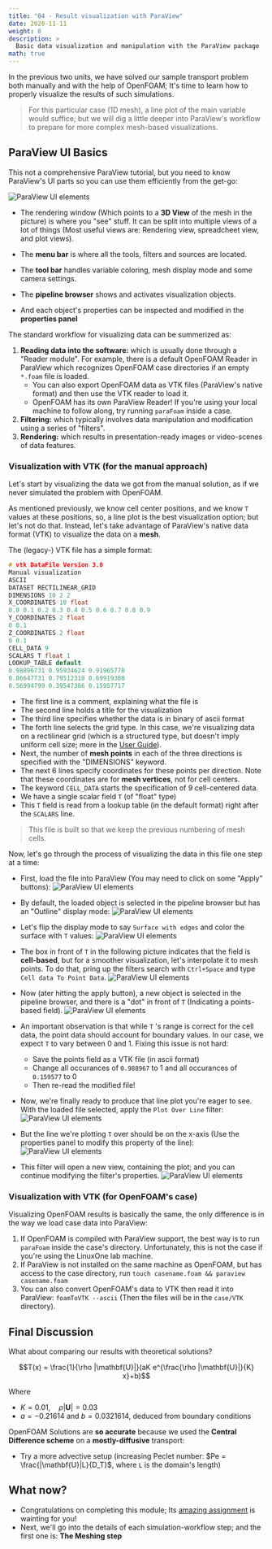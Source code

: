 ```yaml
---
title: "04 - Result visualization with ParaView"
date: 2020-11-11
weight: 8
description: >
  Basic data visualization and manipulation with the ParaView package
math: true
---
```


In the previous two units, we have solved our sample transport problem both
manually and with the help of OpenFOAM; It's time to learn how to properly
visualize the results of such simulations.

> For this particular case (1D mesh), a line plot of the main variable would
> suffice; but we will dig a little deeper into ParaView's workflow to prepare
> for more complex mesh-based visualizations.

## ParaView UI Basics

This not a comprehensive ParaView tutorial, but you need to know ParaView's UI
parts so you can use them efficiently from the get-go:

![ParaView UI elements](/course/part-1/img/02.OpenFOAM-Simulation-in-a-nutshell/04-paraview-ui.png)

- The rendering window (Which points to a __3D View__ of the mesh in the
  picture) is where you "see" stuff. It can be split into multiple views of a
  lot of things (Most useful views are: Rendering view, spreadcheet view, and
  plot views).

- The __menu bar__ is where all the tools, filters and sources are located.
- The __tool bar__ handles variable coloring, mesh display mode and some camera
  settings.
- The __pipeline browser__ shows and activates visualization objects.
- And each object's properties can be inspected and modified in the 
  __properties panel__


The standard workflow for visualizing data can be summerized as:

1. __Reading data into the software:__ which is usually done through a "Reader
   module". For example, there is a default OpenFOAM Reader in ParaView which
   recognizes OpenFOAM case directories if an empty `*.foam` file is loaded.
   - You can also export OpenFOAM data as VTK files (ParaView's native format)
     and then use the VTK reader to load it.
   - OpenFOAM has its own ParaView Reader! If you're using your local machine
     to follow along, try running `paraFoam` inside a case.
2. __Filtering:__ which typically involves data manipulation and modification
   using a series of "filters".
3. __Rendering:__ which results in presentation-ready images or video-scenes of
   data features.

### Visualization with VTK (for the manual approach)

Let's start by visualizing the data we got from the manual solution, as if we
never simulated the problem with OpenFOAM.

As mentioned previously, we know cell center positions, and we know `T` values
at these positions, so, a line plot is the best visualization option; but let's
not do that. Instead, let's take advantage of ParaView's native data format
(VTK) to visualize the data on a __mesh__. 

The (legacy-) VTK file has a simple format:

```cpp
# vtk DataFile Version 3.0
Manual visualization
ASCII
DATASET RECTILINEAR_GRID
DIMENSIONS 10 2 2 
X_COORDINATES 10 float
0.0 0.1 0.2 0.3 0.4 0.5 0.6 0.7 0.8 0.9 
Y_COORDINATES 2 float
0 0.1
Z_COORDINATES 2 float
0 0.1
CELL_DATA 9
SCALARS T float 1
LOOKUP_TABLE default
0.98896731 0.95934624 0.91965778
0.86647731 0.79512318 0.69919388
0.56994799 0.39547386 0.15957717
```

- The first line is a comment, explaining what the file is
- The second line holds a title for the visualization
- The third line specifies whether the data is in binary of ascii format
- The forth line selects the grid type. In this case, we're visualizing data on
  a rectilinear grid (which is a structured type, but doesn't imply uniform
  cell size; more in the [User Guide](https://docs.paraview.org/en/latest/UsersGuide/understandingData.html)).
- Next, the number of __mesh points__ in each of the three directions is
  specified with the "DIMENSIONS" keyword.
- The next 6 lines specify coordinates for these points per direction. Note that
  these coordinates are for __mesh vertices__, not for cell centers.
- The keyword `CELL_DATA` starts the specification of 9 cell-centered data.
- We have a single scalar field `T` (of "float" type)
- This `T` field is read from a lookup table (in the default format) right after
  the `SCALARS` line.

> This file is built so that we keep the previous numbering of mesh cells.

Now, let's go through the process of visualizing the data in this file one step
at a time:

- First, load the file into ParaView (You may need to click on some "Apply"
  buttons):
  ![ParaView UI elements](/course/part-1/img/02.OpenFOAM-Simulation-in-a-nutshell/05-paraview-read-data.png)
- By default, the loaded object is selected in the pipeline browser but has an
  "Outline" display mode:
  ![ParaView UI elements](/course/part-1/img/02.OpenFOAM-Simulation-in-a-nutshell/05-paraview-pipeline.png)
- Let's flip the display mode to say `Surface with edges` and color the surface
  with `T` values:
  ![ParaView UI elements](/course/part-1/img/02.OpenFOAM-Simulation-in-a-nutshell/05-paraview-coloring.png)
- The box in front of `T` in the following picture indicates that the field is
  __cell-based__, but for a smoother visualization, let's interpolate it to mesh
  points. To do that, pring up the filters search with `Ctrl+Space` and type
  `Cell data To Point Data`.
  ![ParaView UI elements](/course/part-1/img/02.OpenFOAM-Simulation-in-a-nutshell/05-paraview-filter1.png)

- Now (ater hitting the apply button), a new object is selected in the pipeline
  browser, and there is a "dot" in front of `T` (Indicating a points-based
  field).
  ![ParaView UI elements](/course/part-1/img/02.OpenFOAM-Simulation-in-a-nutshell/05-paraview-filter2.png)

- An important observation is that while `T` 's range is correct for the cell
  data, the point data should account for boundary values. In our case, we
  expect `T` to vary between 0 and 1. Fixing this issue is not hard:
  - Save the points field as a VTK file (in ascii format)
  - Change all occurances of `0.988967` to 1 and all occurances of `0.159577` to 0
  - Then re-read the modified file!

- Now, we're finally ready to produce that line plot you're eager to see. With
  the loaded file selected, apply the `Plot Over Line` filter:
  ![ParaView UI elements](/course/part-1/img/02.OpenFOAM-Simulation-in-a-nutshell/05-paraview-filter3.png)

- But the line we're plotting `T` over should be on the x-axis (Use the
  properties panel to modify this property of the line):
  ![ParaView UI elements](/course/part-1/img/02.OpenFOAM-Simulation-in-a-nutshell/05-paraview-filter4.png)

- This filter will open a new view, containing the plot; and you can continue
  modifying the filter's properties.
  ![ParaView UI elements](/course/part-1/img/02.OpenFOAM-Simulation-in-a-nutshell/05-paraview-filter5.png)

### Visualization with VTK (for OpenFOAM's case)

Visualizing OpenFOAM results is basically the same,
the only difference is in the way we load case data into ParaView:

1. If OpenFOAM is compiled with ParaView support, the best way is
   to run `paraFoam` inside the case's directory. Unfortunately, this is not the
   case if you're using the LinuxOne lab machine.
2. If ParaView is not installed on the same machine as OpenFOAM, but has access
   to the case directory, run `touch casename.foam && paraview casename.foam`
3. You can also convert OpenFOAM's data to VTK then read it into ParaView:
   `foamToVTK --ascii` (Then the files will be in the `case/VTK` directory).

## Final Discussion

What about comparing our results with theoretical solutions?

$$T(x) = \frac{1}{\rho |\mathbf{U}|}(aK e^{\frac{\rho |\mathbf{U}|}{K} x}+b)$$

Where

- $K = 0.01,\quad \rho |\mathbf{U}| = 0.03$
- $a = -0.21614$ and $b = 0.0321614$, deduced from boundary conditions

OpenFOAM Solutions are __so accurate__ because we used the __Central Difference
scheme__ on a __mostly-diffusive__ transport: 

- Try a more advective setup (increasing Peclet number:
  $Pe = \frac{|\mathbf{U}|L}{D_T}$, where `L` is the domain's length)


## What now?

- Congratulations on completing this module; Its 
  [amazing assignment](https://classroom.github.com/a/sids7B2Z) is wainting
  for you!
- Next, we'll go into the details of each simulation-workflow step; and the
  first one is: __The Meshing step__
